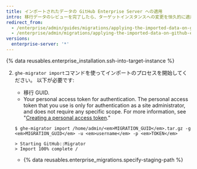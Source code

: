 ```yaml
---
title: インポートされたデータの GitHub Enterprise Server への適用
intro: 移行データのレビューを完了したら、ターゲットインスタンスへの変更を恒久的に適用できます。
redirect_from:
  - /enterprise/admin/guides/migrations/applying-the-imported-data-on-github-enterprise/
  - /enterprise/admin/migrations/applying-the-imported-data-on-github-enterprise-server
versions:
  enterprise-server: '*'
---
```


{% data reusables.enterprise_installation.ssh-into-target-instance %}

2. `ghe-migrator import`コマンドを使ってインポートのプロセスを開始してください。 以下が必要です:
    * 移行 GUID.
    * Your personal access token for authentication. The personal access token that you use is only for authentication as a site administrator, and does not require any specific scope. For more information, see "[Creating a personal access token](/github/authenticating-to-github/creating-a-personal-access-token)."

    ```shell
    $ ghe-migrator import /home/admin/<em>MIGRATION_GUID</em>.tar.gz -g <em>MIGRATION_GUID</em> -u <em>username</em> -p <em>TOKEN</em>

    > Starting GitHub::Migrator
    > Import 100% complete /
    ```

    * {% data reusables.enterprise_migrations.specify-staging-path %}
